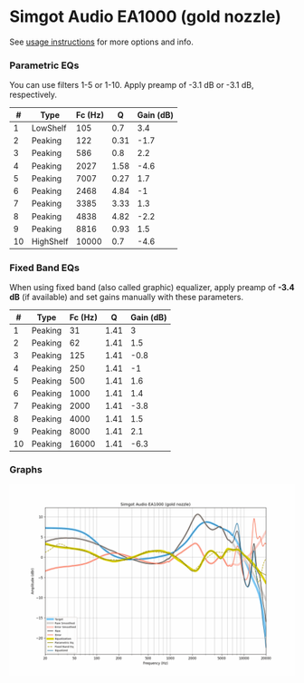 # Simgot Audio EA1000 (gold nozzle)
See [usage instructions](https://github.com/jaakkopasanen/AutoEq#usage) for more options and info.

### Parametric EQs
You can use filters 1-5 or 1-10. Apply preamp of -3.1 dB or -3.1 dB, respectively.

|   # | Type      |   Fc (Hz) |    Q |   Gain (dB) |
|-----|-----------|-----------|------|-------------|
|   1 | LowShelf  |       105 | 0.7  |         3.4 |
|   2 | Peaking   |       122 | 0.31 |        -1.7 |
|   3 | Peaking   |       586 | 0.8  |         2.2 |
|   4 | Peaking   |      2027 | 1.58 |        -4.6 |
|   5 | Peaking   |      7007 | 0.27 |         1.7 |
|   6 | Peaking   |      2468 | 4.84 |        -1   |
|   7 | Peaking   |      3385 | 3.33 |         1.3 |
|   8 | Peaking   |      4838 | 4.82 |        -2.2 |
|   9 | Peaking   |      8816 | 0.93 |         1.5 |
|  10 | HighShelf |     10000 | 0.7  |        -4.6 |

### Fixed Band EQs
When using fixed band (also called graphic) equalizer, apply preamp of **-3.4 dB** (if available) and set gains manually with these parameters.

|   # | Type    |   Fc (Hz) |    Q |   Gain (dB) |
|-----|---------|-----------|------|-------------|
|   1 | Peaking |        31 | 1.41 |         3   |
|   2 | Peaking |        62 | 1.41 |         1.5 |
|   3 | Peaking |       125 | 1.41 |        -0.8 |
|   4 | Peaking |       250 | 1.41 |        -1   |
|   5 | Peaking |       500 | 1.41 |         1.6 |
|   6 | Peaking |      1000 | 1.41 |         1.4 |
|   7 | Peaking |      2000 | 1.41 |        -3.8 |
|   8 | Peaking |      4000 | 1.41 |         1.5 |
|   9 | Peaking |      8000 | 1.41 |         2.1 |
|  10 | Peaking |     16000 | 1.41 |        -6.3 |

### Graphs
![](./Simgot%20Audio%20EA1000%20(gold%20nozzle).png)
